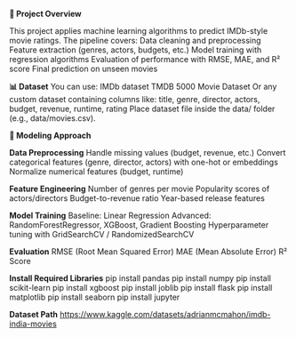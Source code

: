**🚀 Project Overview**

This project applies machine learning algorithms to predict IMDb-style movie ratings. The pipeline covers:
Data cleaning and preprocessing
Feature extraction (genres, actors, budgets, etc.)
Model training with regression algorithms
Evaluation of performance with RMSE, MAE, and R² score
Final prediction on unseen movies

**📊 Dataset**
You can use:
IMDb dataset
TMDB 5000 Movie Dataset
Or any custom dataset containing columns like:
title, genre, director, actors, budget, revenue, runtime, rating
Place dataset file inside the data/ folder (e.g., data/movies.csv).

**🧠 Modeling Approach**

**Data Preprocessing**
Handle missing values (budget, revenue, etc.)
Convert categorical features (genre, director, actors) with one-hot or embeddings
Normalize numerical features (budget, runtime)

**Feature Engineering**
Number of genres per movie
Popularity scores of actors/directors
Budget-to-revenue ratio
Year-based release features

**Model Training**
Baseline: Linear Regression
Advanced: RandomForestRegressor, XGBoost, Gradient Boosting
Hyperparameter tuning with GridSearchCV / RandomizedSearchCV

**Evaluation**
RMSE (Root Mean Squared Error)
MAE (Mean Absolute Error)
R² Score

**Install Required Libraries**
pip install pandas
pip install numpy
pip install scikit-learn
pip install xgboost
pip install joblib
pip install flask
pip install matplotlib
pip install seaborn
pip install jupyter


**Dataset Path**
https://www.kaggle.com/datasets/adrianmcmahon/imdb-india-movies
